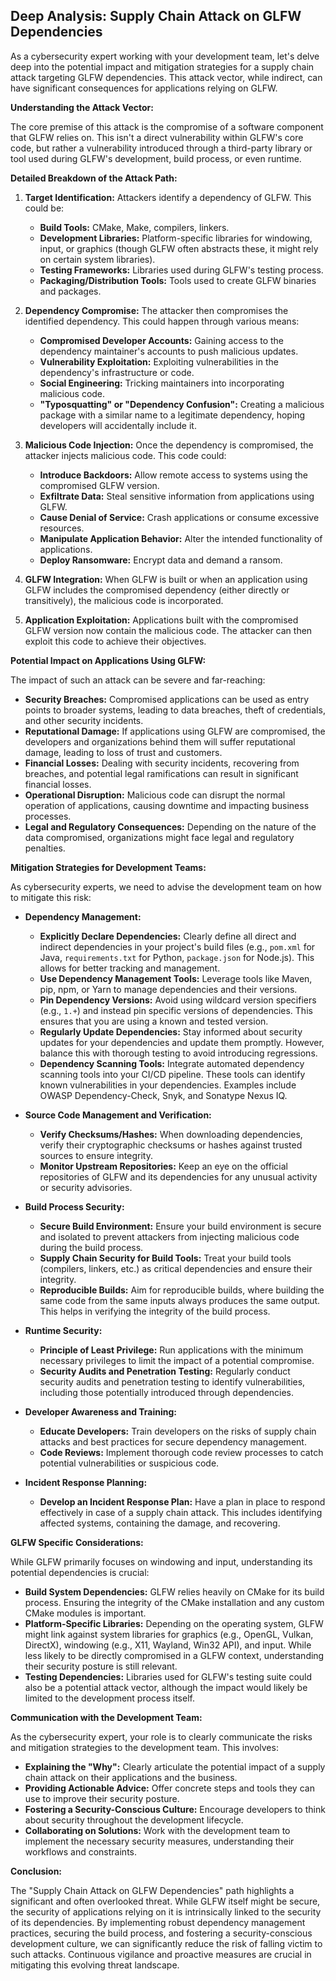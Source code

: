 ## Deep Analysis: Supply Chain Attack on GLFW Dependencies

As a cybersecurity expert working with your development team, let's delve deep into the potential impact and mitigation strategies for a supply chain attack targeting GLFW dependencies. This attack vector, while indirect, can have significant consequences for applications relying on GLFW.

**Understanding the Attack Vector:**

The core premise of this attack is the compromise of a software component that GLFW relies on. This isn't a direct vulnerability within GLFW's core code, but rather a vulnerability introduced through a third-party library or tool used during GLFW's development, build process, or even runtime.

**Detailed Breakdown of the Attack Path:**

1. **Target Identification:** Attackers identify a dependency of GLFW. This could be:
    * **Build Tools:** CMake, Make, compilers, linkers.
    * **Development Libraries:**  Platform-specific libraries for windowing, input, or graphics (though GLFW often abstracts these, it might rely on certain system libraries).
    * **Testing Frameworks:** Libraries used during GLFW's testing process.
    * **Packaging/Distribution Tools:** Tools used to create GLFW binaries and packages.

2. **Dependency Compromise:** The attacker then compromises the identified dependency. This could happen through various means:
    * **Compromised Developer Accounts:**  Gaining access to the dependency maintainer's accounts to push malicious updates.
    * **Vulnerability Exploitation:** Exploiting vulnerabilities in the dependency's infrastructure or code.
    * **Social Engineering:** Tricking maintainers into incorporating malicious code.
    * **"Typosquatting" or "Dependency Confusion":**  Creating a malicious package with a similar name to a legitimate dependency, hoping developers will accidentally include it.

3. **Malicious Code Injection:** Once the dependency is compromised, the attacker injects malicious code. This code could:
    * **Introduce Backdoors:** Allow remote access to systems using the compromised GLFW version.
    * **Exfiltrate Data:** Steal sensitive information from applications using GLFW.
    * **Cause Denial of Service:** Crash applications or consume excessive resources.
    * **Manipulate Application Behavior:** Alter the intended functionality of applications.
    * **Deploy Ransomware:** Encrypt data and demand a ransom.

4. **GLFW Integration:** When GLFW is built or when an application using GLFW includes the compromised dependency (either directly or transitively), the malicious code is incorporated.

5. **Application Exploitation:** Applications built with the compromised GLFW version now contain the malicious code. The attacker can then exploit this code to achieve their objectives.

**Potential Impact on Applications Using GLFW:**

The impact of such an attack can be severe and far-reaching:

* **Security Breaches:**  Compromised applications can be used as entry points to broader systems, leading to data breaches, theft of credentials, and other security incidents.
* **Reputational Damage:**  If applications using GLFW are compromised, the developers and organizations behind them will suffer reputational damage, leading to loss of trust and customers.
* **Financial Losses:**  Dealing with security incidents, recovering from breaches, and potential legal ramifications can result in significant financial losses.
* **Operational Disruption:**  Malicious code can disrupt the normal operation of applications, causing downtime and impacting business processes.
* **Legal and Regulatory Consequences:**  Depending on the nature of the data compromised, organizations might face legal and regulatory penalties.

**Mitigation Strategies for Development Teams:**

As cybersecurity experts, we need to advise the development team on how to mitigate this risk:

* **Dependency Management:**
    * **Explicitly Declare Dependencies:**  Clearly define all direct and indirect dependencies in your project's build files (e.g., `pom.xml` for Java, `requirements.txt` for Python, `package.json` for Node.js). This allows for better tracking and management.
    * **Use Dependency Management Tools:** Leverage tools like Maven, pip, npm, or Yarn to manage dependencies and their versions.
    * **Pin Dependency Versions:**  Avoid using wildcard version specifiers (e.g., `1.+`) and instead pin specific versions of dependencies. This ensures that you are using a known and tested version.
    * **Regularly Update Dependencies:**  Stay informed about security updates for your dependencies and update them promptly. However, balance this with thorough testing to avoid introducing regressions.
    * **Dependency Scanning Tools:** Integrate automated dependency scanning tools into your CI/CD pipeline. These tools can identify known vulnerabilities in your dependencies. Examples include OWASP Dependency-Check, Snyk, and Sonatype Nexus IQ.

* **Source Code Management and Verification:**
    * **Verify Checksums/Hashes:** When downloading dependencies, verify their cryptographic checksums or hashes against trusted sources to ensure integrity.
    * **Monitor Upstream Repositories:** Keep an eye on the official repositories of GLFW and its dependencies for any unusual activity or security advisories.

* **Build Process Security:**
    * **Secure Build Environment:** Ensure your build environment is secure and isolated to prevent attackers from injecting malicious code during the build process.
    * **Supply Chain Security for Build Tools:**  Treat your build tools (compilers, linkers, etc.) as critical dependencies and ensure their integrity.
    * **Reproducible Builds:** Aim for reproducible builds, where building the same code from the same inputs always produces the same output. This helps in verifying the integrity of the build process.

* **Runtime Security:**
    * **Principle of Least Privilege:**  Run applications with the minimum necessary privileges to limit the impact of a potential compromise.
    * **Security Audits and Penetration Testing:** Regularly conduct security audits and penetration testing to identify vulnerabilities, including those potentially introduced through dependencies.

* **Developer Awareness and Training:**
    * **Educate Developers:**  Train developers on the risks of supply chain attacks and best practices for secure dependency management.
    * **Code Reviews:**  Implement thorough code review processes to catch potential vulnerabilities or suspicious code.

* **Incident Response Planning:**
    * **Develop an Incident Response Plan:** Have a plan in place to respond effectively in case of a supply chain attack. This includes identifying affected systems, containing the damage, and recovering.

**GLFW Specific Considerations:**

While GLFW primarily focuses on windowing and input, understanding its potential dependencies is crucial:

* **Build System Dependencies:** GLFW relies heavily on CMake for its build process. Ensuring the integrity of the CMake installation and any custom CMake modules is important.
* **Platform-Specific Libraries:**  Depending on the operating system, GLFW might link against system libraries for graphics (e.g., OpenGL, Vulkan, DirectX), windowing (e.g., X11, Wayland, Win32 API), and input. While less likely to be directly compromised in a GLFW context, understanding their security posture is still relevant.
* **Testing Dependencies:** Libraries used for GLFW's testing suite could also be a potential attack vector, although the impact would likely be limited to the development process itself.

**Communication with the Development Team:**

As the cybersecurity expert, your role is to clearly communicate the risks and mitigation strategies to the development team. This involves:

* **Explaining the "Why":**  Clearly articulate the potential impact of a supply chain attack on their applications and the business.
* **Providing Actionable Advice:**  Offer concrete steps and tools they can use to improve their security posture.
* **Fostering a Security-Conscious Culture:**  Encourage developers to think about security throughout the development lifecycle.
* **Collaborating on Solutions:**  Work with the development team to implement the necessary security measures, understanding their workflows and constraints.

**Conclusion:**

The "Supply Chain Attack on GLFW Dependencies" path highlights a significant and often overlooked threat. While GLFW itself might be secure, the security of applications relying on it is intrinsically linked to the security of its dependencies. By implementing robust dependency management practices, securing the build process, and fostering a security-conscious development culture, we can significantly reduce the risk of falling victim to such attacks. Continuous vigilance and proactive measures are crucial in mitigating this evolving threat landscape.
